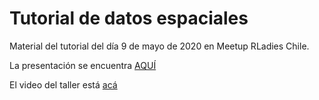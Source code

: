 # Tutorial de datos espaciales

Material del tutorial del día 9 de mayo de 2020 en Meetup RLadies Chile.

La presentación se encuentra [AQUÍ](https://sporella.github.io/datos_espaciales_presentacion/#1)

El video del taller está [acá](https://vimeo.com/416759165)
